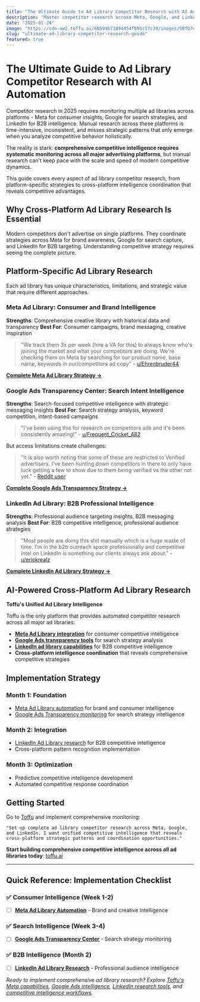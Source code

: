 ```yaml
---
title: "The Ultimate Guide to Ad Library Competitor Research with AI Automation"
description: "Master competitor research across Meta, Google, and LinkedIn ad libraries with AI automation. Complete cross-platform competitive intelligence strategy."
date: "2025-01-24"
image: "https://cdn-uw2.toffu.ai/68594b73894454f695c17c39/images/58fb7cb5-ef32-4e2c-8ed4-2d3cdf25fc7a.png"
slug: "ultimate-ad-library-competitor-research-guide"
featured: true
---
```


# The Ultimate Guide to Ad Library Competitor Research with AI Automation

Competitor research in 2025 requires monitoring multiple ad libraries across platforms - Meta for consumer insights, Google for search strategies, and LinkedIn for B2B intelligence. Manual research across these platforms is time-intensive, inconsistent, and misses strategic patterns that only emerge when you analyze competitive behavior holistically.

The reality is stark: **comprehensive competitive intelligence requires systematic monitoring across all major advertising platforms**, but manual research can't keep pace with the scale and speed of modern competitive dynamics.

This guide covers every aspect of ad library competitor research, from platform-specific strategies to cross-platform intelligence coordination that reveals competitive advantages.

## Why Cross-Platform Ad Library Research Is Essential

Modern competitors don't advertise on single platforms. They coordinate strategies across Meta for brand awareness, Google for search capture, and LinkedIn for B2B targeting. Understanding competitive strategy requires seeing the complete picture.

## Platform-Specific Ad Library Research

Each ad library has unique characteristics, limitations, and strategic value that require different approaches.

### Meta Ad Library: Consumer and Brand Intelligence

**Strengths**: Comprehensive creative library with historical data and transparency
**Best For**: Consumer campaigns, brand messaging, creative inspiration

> "We track them 3x per week (hire a VA for this) to always know who's joining the market and what your competitors are doing. We're checking them on Meta by searching for our product name, base name, keywords in our/competitors ad copy" - [u/Ehrenbruder44](https://www.reddit.com/r/PPC/comments/1kvrd6u/do_you_track_your_competitors_facebook_ads_in_the/)

**[Complete Meta Ad Library Strategy →](/posts/meta-ad-library-competitor-research)**

### Google Ads Transparency Center: Search Intent Intelligence

**Strengths**: Search-focused competitive intelligence with strategic messaging insights
**Best For**: Search strategy analysis, keyword competition, intent-based campaigns

> "I've been using this for research on competitors ads and it's been consistently amazing!" - [u/Frequent_Cricket_482](https://www.reddit.com/r/PPC/comments/15xvsqn/im_probably_late_to_the_game_on_this_but_googles/)

But access limitations create challenges:

> "It is also worth noting that some of these are restricted to Verified advertisers. I've been hunting down competitors in there to only have luck getting a few to show due to them being verified vs the other not yet." - [Reddit user](https://www.reddit.com/r/PPC/comments/15xvsqn/im_probably_late_to_the_game_on_this_but_googles/)

**[Complete Google Ads Transparency Strategy →](/posts/google-ads-transparency-research)**

### LinkedIn Ad Library: B2B Professional Intelligence

**Strengths**: Professional audience targeting insights, B2B messaging analysis
**Best For**: B2B competitive intelligence, professional audience strategies

> "Most people are doing this shit manually which is a huge waste of time. I'm in the b2b outreach space professionally and competitive intel on LinkedIn is something our clients always ask about." - [u/erickrealz](https://www.reddit.com/r/b2bmarketing/comments/1ljadrs/how_are_you_collecting_competitor_data/)

**[Complete LinkedIn Ad Library Strategy →](/posts/linkedin-ad-library-research)**

## AI-Powered Cross-Platform Ad Library Research

**Toffu's Unified Ad Library Intelligence**

Toffu is the only platform that provides automated competitor research across all major ad libraries:

- **[Meta Ad Library integration](https://toffu.ai/tools/meta_ads)** for consumer competitive intelligence
- **[Google Ads transparency tools](https://toffu.ai/tools/google_ads)** for search strategy analysis
- **[LinkedIn ad library capabilities](https://toffu.ai/tools/linkedin)** for B2B competitive intelligence
- **Cross-platform intelligence coordination** that reveals comprehensive competitive strategies

## Implementation Strategy

### Month 1: Foundation
- [Meta Ad Library automation](/posts/meta-ad-library-competitor-research) for brand and consumer intelligence
- [Google Ads Transparency monitoring](/posts/google-ads-transparency-research) for search strategy intelligence

### Month 2: Integration  
- [LinkedIn Ad Library research](/posts/linkedin-ad-library-research) for B2B competitive intelligence
- Cross-platform pattern recognition implementation

### Month 3: Optimization
- Predictive competitive intelligence development
- Automated competitive response coordination

## Getting Started

Go to [Toffu](https://toffu.ai/) and implement comprehensive monitoring:

```
"Set up complete ad library competitor research across Meta, Google, and LinkedIn. I want unified competitive intelligence that reveals cross-platform strategic patterns and coordination opportunities."
```

**Start building comprehensive competitive intelligence across all ad libraries today**: [toffu.ai](https://toffu.ai/)

---

## Quick Reference: Implementation Checklist

### ✅ **Consumer Intelligence (Week 1-2)**
- [ ] **[Meta Ad Library Automation](/posts/meta-ad-library-competitor-research)** - Brand and creative intelligence

### ✅ **Search Intelligence (Week 3-4)**  
- [ ] **[Google Ads Transparency Center](/posts/google-ads-transparency-research)** - Search strategy monitoring

### ✅ **B2B Intelligence (Month 2)**
- [ ] **[LinkedIn Ad Library Research](/posts/linkedin-ad-library-research)** - Professional audience intelligence

*Ready to implement comprehensive ad library research? Explore [Toffu's Meta capabilities](https://toffu.ai/tools/meta_ads), [Google Ads intelligence](https://toffu.ai/tools/google_ads), [LinkedIn research tools](https://toffu.ai/tools/linkedin), and [competitive intelligence workflows](https://toffu.ai/academy/competitive-analysis).*